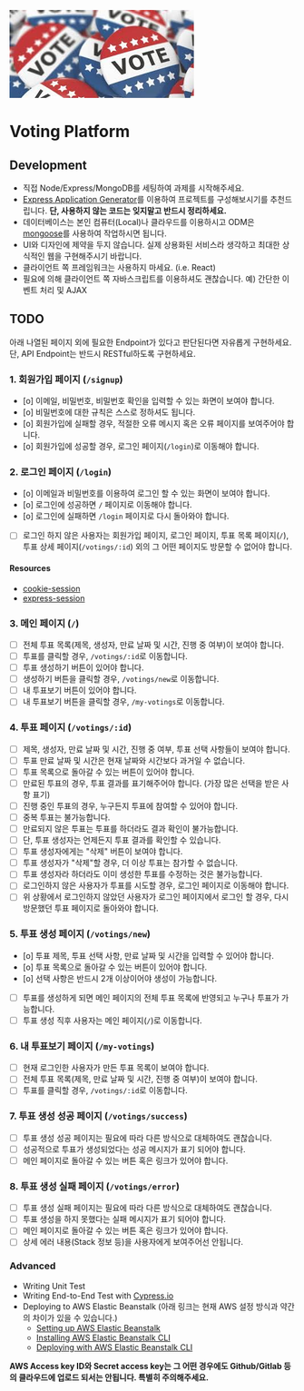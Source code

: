 ![Voting](/voting.jpeg)

# Voting Platform

## Development

- 직접 Node/Express/MongoDB를 세팅하여 과제를 시작해주세요.
- [Express Application Generator](https://expressjs.com/en/starter/generator.html)를 이용하여 프로젝트를 구성해보시기를 추천드립니다. **단, 사용하지 않는 코드는 잊지말고 반드시 정리하세요.**
- 데이터베이스는 본인 컴퓨터(Local)나 클라우드를 이용하시고 ODM은 [mongoose](https://mongoosejs.com/docs/connections.html)를 사용하여 작업하시면 됩니다.
- UI와 디자인에 제약을 두지 않습니다. 실제 상용화된 서비스라 생각하고 최대한 상식적인 웹을 구현해주시기 바랍니다.
- 클라이언트 쪽 프레임워크는 사용하지 마세요. (i.e. React)
- 필요에 의해 클라이언트 쪽 자바스크립트를 이용하셔도 괜찮습니다. 예) 간단한 이벤트 처리 및 AJAX

## TODO

아래 나열된 페이지 외에 필요한 Endpoint가 있다고 판단된다면 자유롭게 구현하세요. 단, API Endpoint는 반드시 RESTful하도록 구현하세요.

### 1. 회원가입 페이지 (`/signup`)

- [o] 이메일, 비밀번호, 비밀번호 확인을 입력할 수 있는 화면이 보여야 합니다.
- [o] 비밀번호에 대한 규칙은 스스로 정하셔도 됩니다.
- [o] 회원가입에 실패할 경우, 적절한 오류 메시지 혹은 오류 페이지를 보여주어야 합니다.
- [o] 회원가입에 성공할 경우, 로그인 페이지(`/login`)로 이동해야 합니다.

### 2. 로그인 페이지 (`/login`)

- [o] 이메일과 비밀번호를 이용하여 로그인 할 수 있는 화면이 보여야 합니다.
- [o] 로그인에 성공하면 `/` 페이지로 이동해야 합니다.
- [o] 로그인에 실패하면 `/login` 페이지로 다시 돌아와야 합니다.
- [ ] 로그인 하지 않은 사용자는 회원가입 페이지, 로그인 페이지, 투표 목록 페이지(`/`), 투표 상세 페이지(`/votings/:id`) 외의 그 어떤 페이지도 방문할 수 없어야 합니다.

#### Resources

- [cookie-session](https://expressjs.com/en/resources/middleware/cookie-session.html)
- [express-session](https://expressjs.com/en/resources/middleware/session.html)

### 3. 메인 페이지 (`/`)

- [ ] 전체 투표 목록(제목, 생성자, 만료 날짜 및 시간, 진행 중 여부)이 보여야 합니다.
- [ ] 투표를 클릭할 경우, `/votings/:id`로 이동합니다.
- [ ] 투표 생성하기 버튼이 있어야 합니다.
- [ ] 생성하기 버튼을 클릭할 경우, `/votings/new`로 이동합니다.
- [ ] 내 투표보기 버튼이 있어야 합니다.
- [ ] 내 투표보기 버튼을 클릭할 경우, `/my-votings`로 이동합니다.

### 4. 투표 페이지 (`/votings/:id`)

- [ ] 제목, 생성자, 만료 날짜 및 시간, 진행 중 여부, 투표 선택 사항들이 보여야 합니다.
- [ ] 투표 만료 날짜 및 시간은 현재 날짜와 시간보다 과거일 수 없습니다.
- [ ] 투표 목록으로 돌아갈 수 있는 버튼이 있어야 합니다.
- [ ] 만료된 투표의 경우, 투표 결과를 표기해주어야 합니다. (가장 많은 선택을 받은 사항 표기)
- [ ] 진행 중인 투표의 경우, 누구든지 투표에 참여할 수 있어야 합니다.
- [ ] 중복 투표는 불가능합니다.
- [ ] 만료되지 않은 투표는 투표를 하더라도 결과 확인이 불가능합니다.
- [ ] 단, 투표 생성자는 언제든지 투표 결과를 확인할 수 있습니다.
- [ ] 투표 생성자에게는 "삭제" 버튼이 보여야 합니다.
- [ ] 투표 생성자가 "삭제"할 경우, 더 이상 투표는 참가할 수 없습니다.
- [ ] 투표 생성자라 하더라도 이미 생성한 투표를 수정하는 것은 불가능합니다.
- [ ] 로그인하지 않은 사용자가 투표를 시도할 경우, 로그인 페이지로 이동해야 합니다.
- [ ] 위 상황에서 로그인하지 않았던 사용자가 로그인 페이지에서 로그인 할  경우, 다시 방문했던 투표 페이지로 돌아와야 합니다.

### 5. 투표 생성 페이지 (`/votings/new`)

- [o] 투표 제목, 투표 선택 사항, 만료 날짜 및 시간을 입력할 수 있어야 합니다.
- [o] 투표 목록으로 돌아갈 수 있는 버튼이 있어야 합니다.
- [o] 선택 사항은 반드시 2개 이상이어야 생성이 가능합니다.
- [ ] 투표를 생성하게 되면 메인 페이지의 전체 투표 목록에 반영되고 누구나 투표가 가능합니다.
- [ ] 투표 생성 직후 사용자는 메인 페이지(`/`)로 이동합니다.

### 6. 내 투표보기 페이지 (`/my-votings`)

- [ ] 현재 로그인한 사용자가 만든 투표 목록이 보여야 합니다.
- [ ] 전체 투표 목록(제목, 만료 날짜 및 시간, 진행 중 여부)이 보여야 합니다.
- [ ] 투표를 클릭할 경우, `/votings/:id`로 이동합니다.

### 7. 투표 생성 성공 페이지 (`/votings/success`)

- [ ] 투표 생성 성공 페이지는 필요에 따라 다른 방식으로 대체하여도 괜찮습니다.
- [ ] 성공적으로 투표가 생성되었다는 성공 메시지가 표기 되어야 합니다.
- [ ] 메인 페이지로 돌아갈 수 있는 버튼 혹은 링크가 있어야 합니다.

### 8. 투표 생성 실패 페이지 (`/votings/error`)

- [ ] 투표 생성 실패 페이지는 필요에 따라 다른 방식으로 대체하여도 괜찮습니다.
- [ ] 투표 생성을 하지 못했다는 실패 메시지가 표기 되어야 합니다.
- [ ] 메인 페이지로 돌아갈 수 있는 버튼 혹은 링크가 있어야 합니다.
- [ ] 상세 에러 내용(Stack 정보 등)을 사용자에게 보여주어선 안됩니다.

### Advanced

- Writing Unit Test
- Writing End-to-End Test with [Cypress.io](https://www.cypress.io/)
- Deploying to AWS Elastic Beanstalk (아래 링크는 현재 AWS 설정 방식과 약간의 차이가 있을 수 있습니다.)
  - [Setting up AWS Elastic Beanstalk](https://github.com/vanilla-coding/deploy-with-aws-eb-and-circleci/wiki/Setting-up-AWS-Elastic-Beanstalk)
  - [Installing AWS Elastic Beanstalk CLI](https://github.com/vanilla-coding/deploy-with-aws-eb-and-circleci/wiki/Installing-Elastic-Beanstalk-CLI)
  - [Deploying with AWS Elastic Beanstalk CLI](https://github.com/vanilla-coding/deploy-with-aws-eb-and-circleci/wiki/Deploying-with-Elastic-Beanstalk-CLI)

**AWS Access key ID와 Secret access key는 그 어떤 경우에도 Github/Gitlab 등의 클라우드에 업로드 되서는 안됩니다. 특별히 주의해주세요.**